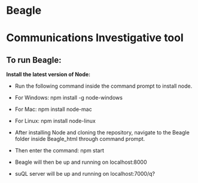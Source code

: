# Beagle
Communications Investigative tool
==========================================
To run Beagle:
-----------------
**Install the latest version of Node:**
- Run the following command inside the command prompt to install node.
- For Windows: npm install -g node-windows
- For Mac: npm install node-mac
- For Linux: npm install node-linux

- After installing Node and cloning the repository, navigate to the Beagle folder inside Beagle_html through command prompt.
- Then enter the command: npm start
- Beagle will then be up and running on localhost:8000
- suQL server will be up and running on localhost:7000/q? 
